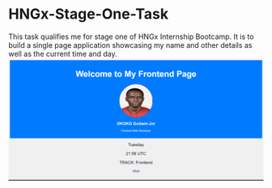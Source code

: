 # HNGx-Stage-One-Task
This task qualifies me for stage one of HNGx Internship Bootcamp. It is to build a single page application showcasing my name and other details as well as the current time and day.
![Project Banner](images/repoImage.png)
